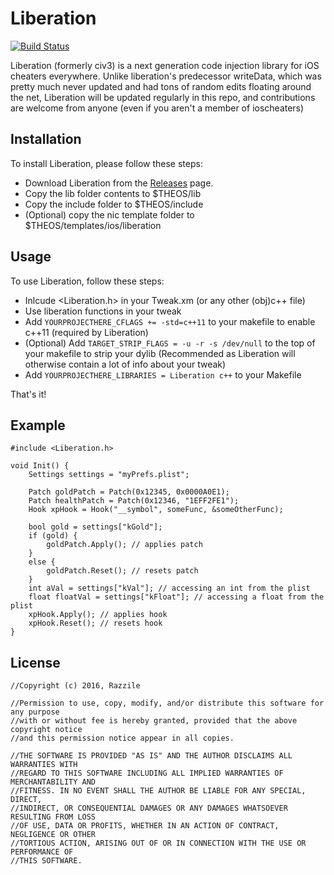 Liberation
========
[![Build Status](https://travis-ci.org/Naville/Liberation.svg?branch=master)](https://travis-ci.org/Naville/Liberation)

Liberation (formerly civ3) is a next generation code injection library for iOS cheaters everywhere.
Unlike liberation's predecessor writeData, which was pretty much never updated and had tons of random edits floating around the net, Liberation will be updated regularly in this repo, and contributions are welcome from anyone (even if you aren't a member of ioscheaters)

## Installation

To install  Liberation, please follow these steps:

* Download Liberation from the [Releases](https://github.com/iOSCheaters/Liberation/releases) page.
* Copy the lib folder contents to $THEOS/lib
* Copy the include folder to $THEOS/include
* (Optional) copy the nic template folder to $THEOS/templates/ios/liberation

## Usage

To use Liberation, follow these steps: 

* Inlcude <Liberation.h> in your Tweak.xm (or any other (obj)c++ file)
* Use liberation functions in your tweak
* Add ```YOURPROJECTHERE_CFLAGS += -std=c++11``` to your makefile to enable c++11 (required by Liberation)
* (Optional) Add ```TARGET_STRIP_FLAGS = -u -r -s /dev/null``` to the top of your makefile to strip your dylib (Recommended as Liberation will otherwise contain a lot of info about your tweak)
* Add ```YOURPROJECTHERE_LIBRARIES = Liberation c++``` to your Makefile

That's it!

## Example

```Logos
#include <Liberation.h>

void Init() {
    Settings settings = "myPrefs.plist";

    Patch goldPatch = Patch(0x12345, 0x0000A0E1);
    Patch healthPatch = Patch(0x12346, "1EFF2FE1");
    Hook xpHook = Hook("__symbol", someFunc, &someOtherFunc);

    bool gold = settings["kGold"];
    if (gold) {
        goldPatch.Apply(); // applies patch
    }
    else {
        goldPatch.Reset(); // resets patch
    }
    int aVal = settings["kVal"]; // accessing an int from the plist
    float floatVal = settings["kFloat"]; // accessing a float from the plist
    xpHook.Apply(); // applies hook
    xpHook.Reset(); // resets hook
}
```

## License

```Logos
//Copyright (c) 2016, Razzile

//Permission to use, copy, modify, and/or distribute this software for any purpose
//with or without fee is hereby granted, provided that the above copyright notice
//and this permission notice appear in all copies.

//THE SOFTWARE IS PROVIDED "AS IS" AND THE AUTHOR DISCLAIMS ALL WARRANTIES WITH
//REGARD TO THIS SOFTWARE INCLUDING ALL IMPLIED WARRANTIES OF MERCHANTABILITY AND
//FITNESS. IN NO EVENT SHALL THE AUTHOR BE LIABLE FOR ANY SPECIAL, DIRECT,
//INDIRECT, OR CONSEQUENTIAL DAMAGES OR ANY DAMAGES WHATSOEVER RESULTING FROM LOSS
//OF USE, DATA OR PROFITS, WHETHER IN AN ACTION OF CONTRACT, NEGLIGENCE OR OTHER
//TORTIOUS ACTION, ARISING OUT OF OR IN CONNECTION WITH THE USE OR PERFORMANCE OF
//THIS SOFTWARE.
```
